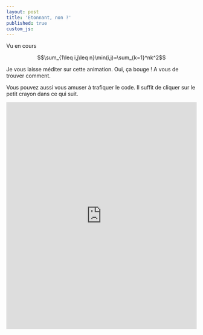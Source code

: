```yaml
---
layout: post
title: 'Etonnant, non ?'
published: true
custom_js:
---
```


Vu en cours

$$\sum_{1\leq i,j\leq n}\min(i,j)=\sum_{k=1}^nk^2$$

Je vous laisse méditer sur cette animation. Oui, ça bouge ! A vous de trouver comment.

<div id="glowscript" class="glowscript">
<script type="text/javascript" src="/js/jquery-2.1.min.js"></script>
<script type="text/javascript" src="/js/jquery-ui.custom-2.1.min.js"></script>
<script type="text/javascript" src="/js/glow.2.1.min.js"></script>
<script type="text/javascript" src="/js/RSrun.2.1.min.js"></script>
<script type="text/javascript" src="/js/cubes.js"></script>
</div>

Vous pouvez aussi vous amuser à trafiquer le code. Il suffit de cliquer sur le petit crayon dans ce qui suit.

<iframe src="https://trinket.io/embed/glowscript/ac49f4d6aa?toggleCode=true&start=result" width="100%" height="600" frameborder="0" marginwidth="0" marginheight="0" allowfullscreen></iframe>
